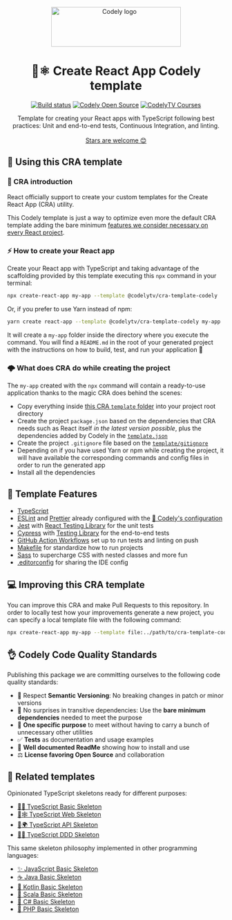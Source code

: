 <p align="center">
  <a href="https://codely.com">
    <img src="https://user-images.githubusercontent.com/10558907/170513882-a09eee57-7765-4ca4-b2dd-3c2e061fdad0.png" width="300px" height="92px" alt="Codely logo"/>
  </a>
</p>

<h1 align="center">
  🌱⚛️ Create React App Codely template
</h1>

<p align="center">
    <a href="https://github.com/CodelyTV/cra-template-codely/actions/workflows/ci.yml"><img src="https://github.com/CodelyTV/cra-template-codely/actions/workflows/ci.yml/badge.svg" alt="Build status"/></a>
    <a href="https://github.com/CodelyTV"><img src="https://img.shields.io/badge/CodelyTV-OS-green.svg?style=flat-square" alt="Codely Open Source"/></a>
    <a href="https://pro.codely.com"><img src="https://img.shields.io/badge/CodelyTV-PRO-black.svg?style=flat-square" alt="CodelyTV Courses"/></a>
</p>

<p align="center">
  Template for creating your React apps with TypeScript following best practices: Unit and end-to-end tests, Continuous Integration, and linting. 
  <br />
  <br />
  <a href="https://github.com/CodelyTV/cra-template-codely/stargazers">Stars are welcome 😊</a>
</p>

## 🚀 Using this CRA template

### 🤔 CRA introduction

React officially support to create your custom templates for the Create React App (CRA) utility.

This Codely template is just a way to optimize even more the default CRA template adding the bare minimum [features we consider necessary on every React project](https://github.com/CodelyTV/cra-template-codely#-template-features).

### ⚡ How to create your React app

Create your React app with TypeScript and taking advantage of the scaffolding provided by this template executing this `npx` command in your terminal:

```bash
npx create-react-app my-app --template @codelytv/cra-template-codely
```

Or, if you prefer to use Yarn instead of npm: 

```bash
yarn create react-app --template @codelytv/cra-template-codely my-app
```

It will create a `my-app` folder inside the directory where you execute the command. You will find a `README.md` in the root of your generated project with the instructions on how to build, test, and run your application 🤟

### 🌩️ What does CRA do while creating the project

The `my-app` created with the `npx` command will contain a ready-to-use application thanks to the magic CRA does behind the scenes:

- Copy everything inside [this CRA `template` folder](template) into your project root directory
- Create the project `package.json` based on the dependencies that CRA needs such as React itself _in the latest version possible_, plus the dependencies added by Codely in the [`template.json`](template.json)
- Create the project `.gitignore` file based on the [`template/gitignore`](template/gitignore)
- Depending on if you have used Yarn or npm while creating the project, it will have available the corresponding commands and config files in order to run the generated app
- Install all the dependencies

## 🌈 Template Features

- [TypeScript](https://www.typescriptlang.org)
- [ESLint](https://eslint.org) and [Prettier](https://prettier.io) already configured with the [🤏 Codely's configuration](https://github.com/CodelyTV/eslint-config-codely)
- [Jest](https://jestjs.io) with [React Testing Library](https://testing-library.com/docs/react-testing-library/intro) for the unit tests
- [Cypress](https://www.cypress.io) with [Testing Library](https://testing-library.com/docs/cypress-testing-library) for the end-to-end tests
- [GitHub Action Workflows](https://github.com/features/actions) set up to run tests and linting on push
- [Makefile](https://github.com/CodelyTV/cra-template-codely/blob/main/template/Makefile) for standardize how to run projects
- [Sass](https://sass-lang.com) to supercharge CSS with nested classes and more fun
- [.editorconfig](https://editorconfig.org) for sharing the IDE config


## 💻 Improving this CRA template

You can improve this CRA and make Pull Requests to this repository. In order to locally test how your improvements generate a new project, you can specify a local template file with the following command:

```bash
npx create-react-app my-app --template file:../path/to/cra-template-codely
```

## 👌 Codely Code Quality Standards

Publishing this package we are committing ourselves to the following code quality standards:

- 🤝 Respect **Semantic Versioning**: No breaking changes in patch or minor versions
- 🤏 No surprises in transitive dependencies: Use the **bare minimum dependencies** needed to meet the purpose
- 🎯 **One specific purpose** to meet without having to carry a bunch of unnecessary other utilities
- ✅ **Tests** as documentation and usage examples
- 📖 **Well documented ReadMe** showing how to install and use
- ⚖️ **License favoring Open Source** and collaboration

## 🔀 Related templates

Opinionated TypeScript skeletons ready for different purposes:

- [🔷🌱 TypeScript Basic Skeleton](https://github.com/CodelyTV/typescript-basic-skeleton)
- [🔷🕸️ TypeScript Web Skeleton](https://github.com/CodelyTV/typescript-web-skeleton)
- [🔷🌍 TypeScript API Skeleton](https://github.com/CodelyTV/typescript-api-skeleton)
- [🔷✨ TypeScript DDD Skeleton](https://github.com/CodelyTV/typescript-ddd-skeleton)

This same skeleton philosophy implemented in other programming languages:

- [✨ JavaScript Basic Skeleton](https://github.com/CodelyTV/javascript-basic-skeleton)
- [☕ Java Basic Skeleton](https://github.com/CodelyTV/java-basic-skeleton)
- [📍 Kotlin Basic Skeleton](https://github.com/CodelyTV/kotlin-basic-skeleton)
- [🧬 Scala Basic Skeleton](https://github.com/CodelyTV/scala-basic-skeleton)
- [🦈 C# Basic Skeleton](https://github.com/CodelyTV/csharp-basic-skeleton)
- [🐘 PHP Basic Skeleton](https://github.com/CodelyTV/php-basic-skeleton)
